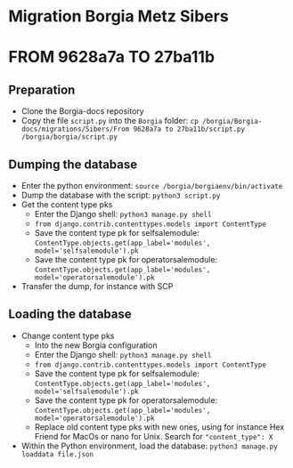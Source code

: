 # Migration Borgia Metz Sibers

# FROM 9628a7a TO 27ba11b

## Preparation

* Clone the Borgia-docs repository
* Copy the file `script.py` into the `Borgia` folder: `cp /borgia/Borgia-docs/migrations/Sibers/From 9628a7a to 27ba11b/script.py /borgia/borgia/script.py`

## Dumping the database

* Enter the python environment: `source /borgia/borgiaenv/bin/activate`
* Dump the database with the script: `python3 script.py`
* Get the content type pks
  * Enter the Django shell: `python3 manage.py shell`
  * `from django.contrib.contenttypes.models import ContentType`
  * Save the content type pk for selfsalemodule: `ContentType.objects.get(app_label='modules', model='selfsalemodule').pk`
  * Save the content type pk for operatorsalemodule: `ContentType.objects.get(app_label='modules', model='operatorsalemodule').pk`
* Transfer the dump, for instance with SCP

## Loading the database

* Change content type pks
  * Into the new Borgia configuration
  * Enter the Django shell: `python3 manage.py shell`
  * `from django.contrib.contenttypes.models import ContentType`
  * Save the content type pk for selfsalemodule: `ContentType.objects.get(app_label='modules', model='selfsalemodule').pk`
  * Save the content type pk for operatorsalemodule: `ContentType.objects.get(app_label='modules', model='operatorsalemodule').pk`
  * Replace old content type pks with new ones, using for instance Hex Friend for MacOs or nano for Unix. Search for `"content_type": X`
* Within the Python environment, load the database: `python3 manage.py loaddata file.json`
